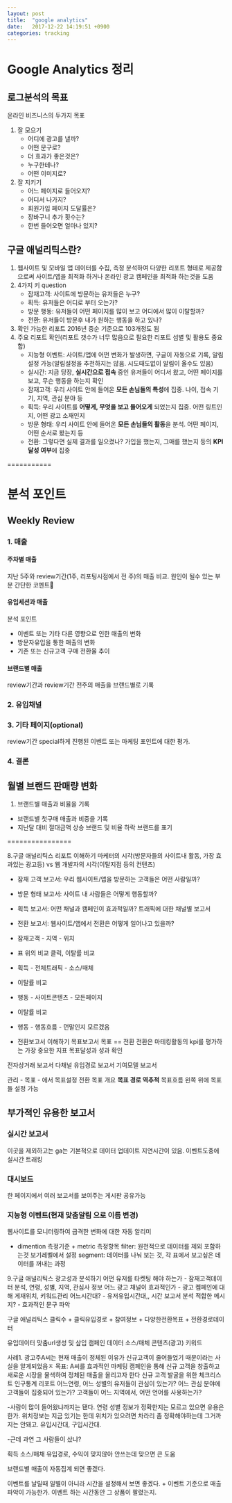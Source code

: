 ```yaml
---
layout: post
title:  "google analytics"
date:   2017-12-22 14:19:51 +0900
categories: tracking
---
```


# Google Analytics 정리

## 로그분석의 목표
온라인 비즈니스의 두가지 목표
1. 잘 모으기
    + 어디에 광고를 낼까?
    + 어떤 문구로?
    + 더 효과가 좋은것은?
    + 누구한테나?
    + 어떤 이미지로?
2. 잘 지키기
    + 어느 페이지로 들어오지?
    + 어디서 나가지?
    + 회원가입 페이지 도달률은?
    + 장바구니 추가 횟수는?
    + 한번 들어오면 얼마나 있지?

## 구글 애널리틱스란?
1. 웹사이트 및 모바일 앱 데이터를 수집, 측정 분석하여 다양한 리포트 형테로 제공함으로써 사이트/앱을 최적화 하거나 온라인 광고 캠페인을 최적화 하는것을 도움
2. 4가지 키 question
    + 잠재고객: 사이트에 방문하는 유저들은 누구?
    + 획득: 유저들은 어디로 부터 오는가?
    + 방문 행동: 유저들이 어떤 페이지를 많이 보고 어디에서 많이 이탈할까?
    + 전환: 유저들이 방문후 내가 원하는 행동을 하고 있나?
3. 확인 가능한 리포트 2016년 중순 기준으로 103개정도 됨
4. 주요 리포트 확인(리포트 갯수가 너무 많음으로 필요한 리포트 섬별 및 활용도 중요함)
    + 지능형 이벤트: 사이트/앱에 어떤 변화가 발생하면, 구글이 자동으로 기록, 알림 설정 가능(알림설정을 추천하지는 않음. 시도때도없이 알림이 올수도 있음)
    + 실시간: 지금 당장, **실시간으로 접속** 중인 유저들이 어디서 왔고, 어떤 페이지를 보고, 무슨 행동을 하는지 확인
    + 잠재고객: 우리 사이트 안에 들어온 **모든 손님들의 특성**에 집중. 나이, 접속 기기, 지역, 관심 분야 등
    + 획득: 우리 사이트를 **어떻게, 무엇을 보고 들어오게** 되었는지 집중. 어떤 링트인지, 어떤 광고 소재인지
    + 방문 형태: 우리 사이트 안에 들어온 **모든 손님들의 활동**을 분석. 어떤 페이지, 어떤 순서로 봤는지 등
    + 전환: 그렇다면 실제 결과를 일으켰나? 가입을 했는지, 그매를 했는지 등의 **KPI 달성 여부**에 집중


===========

# 분석 포인트

## Weekly Review
### 1. 매출
#### 주차별 매출
지난 5주와 review기간(1주, 리포팅시점에서 전 주)의 매출 비교. 원인이 될수 있는 부분 간단한 코멘트
#### 유입세션과 매출
분석 포인트
+ 이벤트 또는 기타 다른 영향으로 인한 매출의 변화
+ 방문자유입을 통한 매출의 변화
+ 기존 또는 신규고객 구매 전환율 추이

#### 브랜드별 매출
review기간과 review기간 전주의 매출을 브랜드별로 기록
### 2. 유입채널
### 3. 기타 페이지(optional)
review기간 special하게 진행된 이벤트 또는 마케팅 포인트에 대한 평가.
### 4. 결론

## 월별 브랜드 판매량 변화
1. 브랜드별 매출과 비율을 기록
+ 브랜드별 첫구매 매출과 비중을 기록
+ 지난달 대비 절대금액 상승 브랜드 및 비율 하락 브랜드를 표기

================


8.구글 애널리틱스 리포트 이해하기
마케터의 시각(방문자들의 사이트내 활동, 가장 효과있는 광고등) vs 웹 개발자의 시각(이탈지점 등의 컨텐츠)

+ 잠재 고객 보고서: 우리 웹사이트/앱을 방문하는 고객들은 어떤 사람일까?
+ 방문 형태 보고서: 사이트 내 사람들은 어떻게 행동할까?
+ 획득 보고서: 어떤 채널과 캠페인이 효과적일까? 트래픽에 대한 채널별 보고서
+ 전환 보고서: 웹사이트/앱에서 전환은 어떻게 일어나고 있을까?

+ 잠재고객 - 지역 - 위치
 - 표 위의 비교 클릭, 이탈률 비교
+ 획득 - 전체트래픽 - 소스/매체
 - 이탈률 비교
+ 행동 - 사이트콘텐츠 - 모든페이지
 - 이탈률 비교
+ 행동 - 행동흐름 - 먼말인지 모르겠음

+ 전환보고서 이해하기
목표보고서
목표 == 전환
전환은 마테킹활동의 kpi를 평가하는 가장 중요한 지표
목표달성과 성과 확인

전자상거래 보고서
다채널 유입경로 보고서
기여모델 보고서

관리 - 목표 - 에서 목표설정
전환 목표 개요
**목표 경로 역추적**
목표흐름 왼쪽 위에 목표들 설정 가능

## 부가적인 유용한 보고서
### 실시간 보고서
이곳을 제외하고는 ga는 기본적으로 데이터 업데이트 지연시간이 있음. 이벤트도중에 실시간 트래킹

### 대시보드
한 페이지에서 여러 보고서를 보여주는 게시판
공유가능
### 지능형 이벤트(현재 맞춤알림 으로 이름 변경)
웹사이트를 모니터링하여 급격한 변화에 대한 자동 알리미

+ dimention 측정기준 + metric 측정항목
filter: 원천적으로 데이터를 제외 포함하는것 보기레벨에서 설정
segment: 데이터를 나눠 보는 것, 각 표에서 보고싶은 데이터를 꺼내는 과정


9.구글 애널리틱스 광고성과 분석하기
어떤 유저를 타켓팅 해야 하는가 - 잠재고객데이터 분석, 연령, 성별, 지역, 관심사 정보
어느 광고 채널이 효과적인가 - 광고 켐페인에 대해 게재위치, 키워드관리
어느시간대? - 유저유입시간대,, 시간 보고서 분석
적합한 메시지? - 효과적인 문구 파악

구글 애널리틱스
클릭수 + 클릭유입경로 + 참여정보 + 다양한전환목표 + 전환경로데이터

유입데이터
맞춤url생성 및 샆입
캠페인 데이터
소스/매체
콘텐츠(광고)
키워드

사례1. 광고주A씨는 현재 매출이 정체된 이유가 신규고객이 줄어들었기 때문이라는 사실을 알게되었음ㅈ
목표: A씨를 효과적인 마케팅 캠페인을 통해 신규 고객을 창출하고 새로운 시장을 물색하여 정체된 매출을 올리고자 한다
신규 고객 발굴을 위한 체크리스트
인구통계 리포트 어느연령, 어느 성별의 유저들이 관심이 있는가?
어느 관심 분야에 고객들이 집중되어 있는가?
고객들이 어느 지역에서, 어떤 언어를 사용하는가?


-사람이 많이 들어왔냐까지는 됀다. 연령 성별 정보가 정확한지는 모르고 있으면 유용은 한가. 위치정보는 지금 있기는 한데 위치가 있으려면 차라리 좀 정확해야하는데 그거까지는 안돼고. 유입시간대, 구입시간대.

-근데 과연 그 사람들이 샀냐?

획득 소스/매채 유입경로, 수익이 맞지않아 안쓰는데 맞으면 큰 도움

브랜드별 매출이 자동집계 되면 좋겠다.

이벤트를 날릴때 일별이 아니라 시간을 설정해서 보면 좋겠다.
+
이벤트 기준으로 매출 파악이 가능한가.
이벤트 하는 시간동안 그 상품이 팔렸는지.
